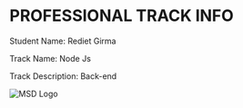 ﻿# PROFESSIONAL TRACK INFO

Student Name: Rediet Girma

Track Name: Node Js

Track Description: Back-end

![MSD Logo](assets/logo-small.png "MSD Logo") 
